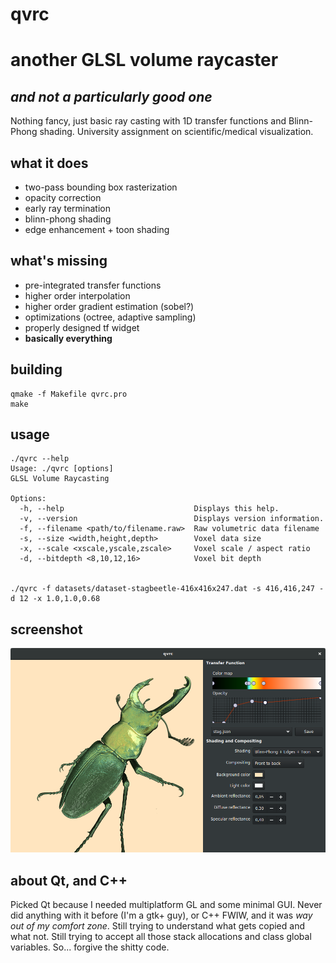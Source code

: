 # qvrc #
# another GLSL volume raycaster #
## *and not a particularly good one* ##

Nothing fancy, just basic ray casting with 1D transfer functions and
Blinn-Phong shading. University assignment on scientific/medical
visualization.

## what it does ##

* two-pass bounding box rasterization
* opacity correction
* early ray termination
* blinn-phong shading
* edge enhancement + toon shading

## what's missing ##

* pre-integrated transfer functions
* higher order interpolation
* higher order gradient estimation (sobel?)
* optimizations (octree, adaptive sampling)
* properly designed tf widget
* **basically everything**

## building ##

```
qmake -f Makefile qvrc.pro
make
```

## usage ##

```
./qvrc --help
Usage: ./qvrc [options]
GLSL Volume Raycasting

Options:
  -h, --help                             Displays this help.
  -v, --version                          Displays version information.
  -f, --filename <path/to/filename.raw>  Raw volumetric data filename
  -s, --size <width,height,depth>        Voxel data size
  -x, --scale <xscale,yscale,zscale>     Voxel scale / aspect ratio
  -d, --bitdepth <8,10,12,16>            Voxel bit depth


./qvrc -f datasets/dataset-stagbeetle-416x416x247.dat -s 416,416,247 -d 12 -x 1.0,1.0,0.68
```

## screenshot
![stag beetle dataset rendering](misc/screenshot.png "stag beetle dataset rendering")

## about Qt, and C++ ##

Picked Qt because I needed multiplatform GL and some minimal
GUI. Never did anything with it before (I'm a gtk+ guy), or C++ FWIW,
and it was *way out of my comfort zone*. Still trying to understand
what gets copied and what not. Still trying to accept all those stack
allocations and class global variables.  So... forgive the shitty
code.
